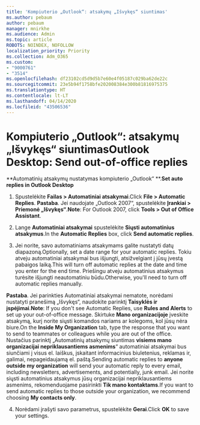 ```yaml
---
title: 'Kompiuterio „Outlook“: atsakymų „Išvykęs“ siuntimas'
ms.author: pebaum
author: pebaum
manager: mnirkhe
ms.audience: Admin
ms.topic: article
ROBOTS: NOINDEX, NOFOLLOW
localization_priority: Priority
ms.collection: Adm_O365
ms.custom:
- "9000761"
- "3514"
ms.openlocfilehash: df23102cd5d9d5b7e60e4f05187c029ba62de22c
ms.sourcegitcommit: 23e5b94f1758bfe202008384e300b81816975375
ms.translationtype: HT
ms.contentlocale: lt-LT
ms.lasthandoff: 04/14/2020
ms.locfileid: "43506536"
---
```

# <a name="outlook-desktop-send-out-of-office-replies"></a><span data-ttu-id="55a06-102">Kompiuterio „Outlook“: atsakymų „Išvykęs“ siuntimas</span><span class="sxs-lookup"><span data-stu-id="55a06-102">Outlook Desktop: Send out-of-office replies</span></span>

<span data-ttu-id="55a06-103">\*\*Automatinių atsakymų nustatymas kompiuterio „Outlook“ \*\*.</span><span class="sxs-lookup"><span data-stu-id="55a06-103">**Set auto replies in Outlook Desktop**</span></span>

1. <span data-ttu-id="55a06-104">Spustelėkite **Failas > Automatiniai atsakymai**.</span><span class="sxs-lookup"><span data-stu-id="55a06-104">Click **File > Automatic Replies**.</span></span> <span data-ttu-id="55a06-105">**Pastaba**. Jei naudojate „Outlook 2007“, spustelėkite **Įrankiai > Priemonė „Išvykęs“**.</span><span class="sxs-lookup"><span data-stu-id="55a06-105">**Note**: For Outlook 2007, click **Tools > Out of Office Assistant**.</span></span>

2. <span data-ttu-id="55a06-106">Lange **Automatiniai atsakymai** spustelėkite **Siųsti automatinius atsakymus**.</span><span class="sxs-lookup"><span data-stu-id="55a06-106">In the **Automatic Replies** box, click **Send automatic replies**.</span></span>

3. <span data-ttu-id="55a06-107">Jei norite, savo automatiniams atsakymams galite nustatyti datų diapazoną.</span><span class="sxs-lookup"><span data-stu-id="55a06-107">Optionally, set a date range for your automatic replies.</span></span> <span data-ttu-id="55a06-108">Tokiu atveju automatiniai atsakymai bus išjungti, atsižvelgiant į jūsų įvestą pabaigos laiką.</span><span class="sxs-lookup"><span data-stu-id="55a06-108">This will turn off automatic replies at the date and time you enter for the end time.</span></span> <span data-ttu-id="55a06-109">Priešingu atveju automatinius atsakymus turėsite išjungti neautomatiniu būdu.</span><span class="sxs-lookup"><span data-stu-id="55a06-109">Otherwise, you'll need to turn off automatic replies manually.</span></span>

<span data-ttu-id="55a06-110">**Pastaba**. Jei parinkties Automatiniai atsakymai nematote, norėdami nustatyti pranešimą „Išvykęs“, naudokite parinktį **Taisyklės ir įspėjimai**.</span><span class="sxs-lookup"><span data-stu-id="55a06-110">**Note**: If you don't see Automatic Replies, use **Rules and Alerts** to set up your out-of-office message.</span></span> <span data-ttu-id="55a06-111">Skirtuke **Mano organizacijoje** įveskite atsakymą, kurį norite siųsti komandos nariams ar kolegoms, kol jūsų nėra biure.</span><span class="sxs-lookup"><span data-stu-id="55a06-111">On the **Inside My Organization** tab, type the response that you want to send to teammates or colleagues while you are out of the office.</span></span> <span data-ttu-id="55a06-112">Nustačius parinktį „Automatinių atsakymų siuntimas **visiems mano organizacijai nepriklausantiems asmenims**“ automatiniai atsakymai bus siunčiami į visus el. laiškus, įskaitant informacinius biuletenius, reklamas ir, galimai, nepageidaujamą el. paštą.</span><span class="sxs-lookup"><span data-stu-id="55a06-112">Sending automatic replies to **anyone outside my organization** will send your automatic reply to every email, including newsletters, advertisements, and potentially, junk email.</span></span> <span data-ttu-id="55a06-113">Jei norite siųsti automatinius atsakymus jūsų organizacijai nepriklausantiems asmenims, rekomenduojame pasirinkti **Tik mano kontaktams**.</span><span class="sxs-lookup"><span data-stu-id="55a06-113">If you want to send automatic replies to those outside your organization, we recommend choosing **My contacts only**.</span></span>

4. <span data-ttu-id="55a06-114">Norėdami įrašyti savo parametrus, spustelėkite **Gerai**.</span><span class="sxs-lookup"><span data-stu-id="55a06-114">Click **OK** to save your settings.</span></span>
